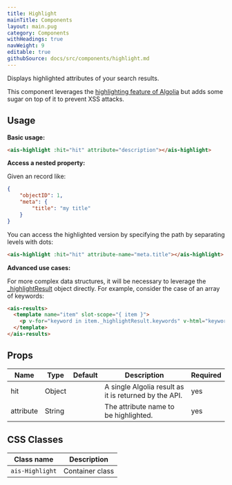 ```yaml
---
title: Highlight
mainTitle: Components
layout: main.pug
category: Components
withHeadings: true
navWeight: 9
editable: true
githubSource: docs/src/components/highlight.md
---
```


Displays highlighted attributes of your search results.

This component leverages the [highlighting feature of Algolia](https://www.algolia.com/doc/faq/searching/what-is-the-highlighting/#faq-section)
but adds some sugar on top of it to prevent XSS attacks.

## Usage

**Basic usage:**

```html
<ais-highlight :hit="hit" attribute="description"></ais-highlight>
```

**Access a nested property:**

Given an record like:

```json
{
    "objectID": 1,
    "meta": {
        "title": "my title"
    }
}
```

You can access the highlighted version by specifying the path by separating levels with dots:

```html
<ais-highlight :hit="hit" attribute-name="meta.title"></ais-highlight>
```

**Advanced use cases:**

For more complex data structures, it will be necessary to leverage the [_highlightResult](https://www.algolia.com/doc/guides/searching/highlighting-snippeting/#response-information) object directly. For example, consider the case of an array of keywords:

```html
<ais-results>
  <template name="item" slot-scope="{ item }">
    <p v-for="keyword in item._highlightResult.keywords" v-html="keyword.value"></p>
  </template>
</ais-results>
```

## Props

Name | Type | Default | Description | Required
---|---|---|---|---
hit | Object |  | A single Algolia result as it is returned by the API. | yes
attribute | String |  | The attribute name to be highlighted. | yes

## CSS Classes

Class name | Description
---|---
`ais-Highlight` | Container class
